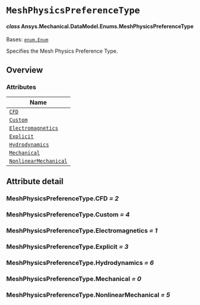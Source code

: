 # `MeshPhysicsPreferenceType`

<a id="ansys.mechanical.stubs.v241.Ansys.Mechanical.DataModel.Enums.MeshPhysicsPreferenceType"></a>

#### *class* Ansys.Mechanical.DataModel.Enums.MeshPhysicsPreferenceType

Bases: [`enum.Enum`](https://docs.python.org/3/library/enum.html#enum.Enum)

Specifies the Mesh Physics Preference Type.

<!-- !! processed by numpydoc !! -->

<a id="overview"></a>

## Overview

### Attributes

| Name |
| ------------------------------------------------------------------------- |
| [`CFD`](#MeshPhysicsPreferenceType.CFD) |
| [`Custom`](#MeshPhysicsPreferenceType.Custom) |
| [`Electromagnetics`](#MeshPhysicsPreferenceType.Electromagnetics) |
| [`Explicit`](#MeshPhysicsPreferenceType.Explicit) |
| [`Hydrodynamics`](#MeshPhysicsPreferenceType.Hydrodynamics) |
| [`Mechanical`](#MeshPhysicsPreferenceType.Mechanical) |
| [`NonlinearMechanical`](#MeshPhysicsPreferenceType.NonlinearMechanical) |

<a id="attribute-detail"></a>

## Attribute detail

<a id="MeshPhysicsPreferenceType.CFD"></a>

### MeshPhysicsPreferenceType.CFD *= 2*

<a id="MeshPhysicsPreferenceType.Custom"></a>

### MeshPhysicsPreferenceType.Custom *= 4*

<a id="MeshPhysicsPreferenceType.Electromagnetics"></a>

### MeshPhysicsPreferenceType.Electromagnetics *= 1*

<a id="MeshPhysicsPreferenceType.Explicit"></a>

### MeshPhysicsPreferenceType.Explicit *= 3*

<a id="MeshPhysicsPreferenceType.Hydrodynamics"></a>

### MeshPhysicsPreferenceType.Hydrodynamics *= 6*

<a id="MeshPhysicsPreferenceType.Mechanical"></a>

### MeshPhysicsPreferenceType.Mechanical *= 0*

<a id="MeshPhysicsPreferenceType.NonlinearMechanical"></a>

### MeshPhysicsPreferenceType.NonlinearMechanical *= 5*


